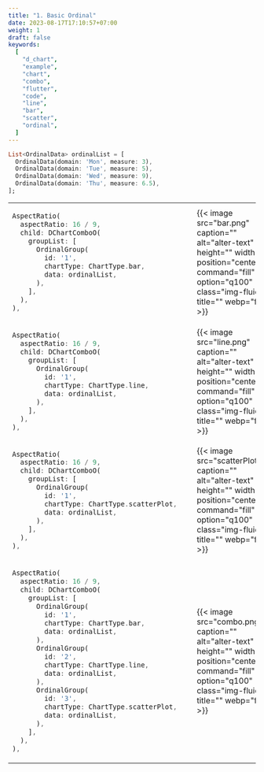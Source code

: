 ```yaml
---
title: "1. Basic Ordinal"
date: 2023-08-17T17:10:57+07:00
weight: 1
draft: false
keywords:
  [
    "d_chart",
    "example",
    "chart",
    "combo",
    "flutter",
    "code",
    "line",
    "bar",
    "scatter",
    "ordinal",
  ]
---
```


```dart
List<OrdinalData> ordinalList = [
  OrdinalData(domain: 'Mon', measure: 3),
  OrdinalData(domain: 'Tue', measure: 5),
  OrdinalData(domain: 'Wed', measure: 9),
  OrdinalData(domain: 'Thu', measure: 6.5),
];
```

<table>
 <tr>
    <td><div style="width:360px">

```dart
AspectRatio(
  aspectRatio: 16 / 9,
  child: DChartComboO(
    groupList: [
      OrdinalGroup(
        id: '1',
        chartType: ChartType.bar,
        data: ordinalList,
      ),
    ],
  ),
),
```

  </div></td>
  <td>
{{< image src="bar.png" caption="" alt="alter-text" height="" width="" position="center" command="fill" option="q100" class="img-fluid" title=""  webp="false" >}}
  </td>

 </tr>
 <tr>
    <td><div style="width:360px">

```dart
AspectRatio(
  aspectRatio: 16 / 9,
  child: DChartComboO(
    groupList: [
      OrdinalGroup(
        id: '1',
        chartType: ChartType.line,
        data: ordinalList,
      ),
    ],
  ),
),
```

  </div></td>
  <td>
{{< image src="line.png" caption="" alt="alter-text" height="" width="" position="center" command="fill" option="q100" class="img-fluid" title=""  webp="false" >}}
  </td>  
 </tr>

 <tr>
    <td><div style="width:360px">

```dart
AspectRatio(
  aspectRatio: 16 / 9,
  child: DChartComboO(
    groupList: [
      OrdinalGroup(
        id: '1',
        chartType: ChartType.scatterPlot,
        data: ordinalList,
      ),
    ],
  ),
),
```

  </div></td>
  <td>
{{< image src="scatterPlot.png" caption="" alt="alter-text" height="" width="" position="center" command="fill" option="q100" class="img-fluid" title=""  webp="false" >}}
  </td>
 </tr>

 </tr>
 <tr>
    <td><div style="width:360px">

```dart
AspectRatio(
  aspectRatio: 16 / 9,
  child: DChartComboO(
    groupList: [
      OrdinalGroup(
        id: '1',
        chartType: ChartType.bar,
        data: ordinalList,
      ),
      OrdinalGroup(
        id: '2',
        chartType: ChartType.line,
        data: ordinalList,
      ),
      OrdinalGroup(
        id: '3',
        chartType: ChartType.scatterPlot,
        data: ordinalList,
      ),
    ],
  ),
),
```

  </div></td>
  <td>
{{< image src="combo.png" caption="" alt="alter-text" height="" width="" position="center" command="fill" option="q100" class="img-fluid" title=""  webp="false" >}}
  </td>
 </tr>
</table>

<br>
